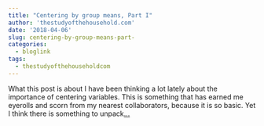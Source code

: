 ```yaml
---
title: "Centering by group means, Part I"
author: 'thestudyofthehousehold.com'
date: '2018-04-06'
slug: centering-by-group-means-part-
categories:
  - bloglink
tags:
  - thestudyofthehouseholdcom
---
```


What this post is about I have been thinking a lot lately about the importance of centering variables. This is something that has earned me eyerolls and scorn from my nearest collaborators, because it is so basic. Yet I think there is something to unpack[... <i class="fas fa-external-link-alt"></i>](http://thestudyofthehousehold.com/2018/04/06/2018-04-06-group-mean-variables/)

